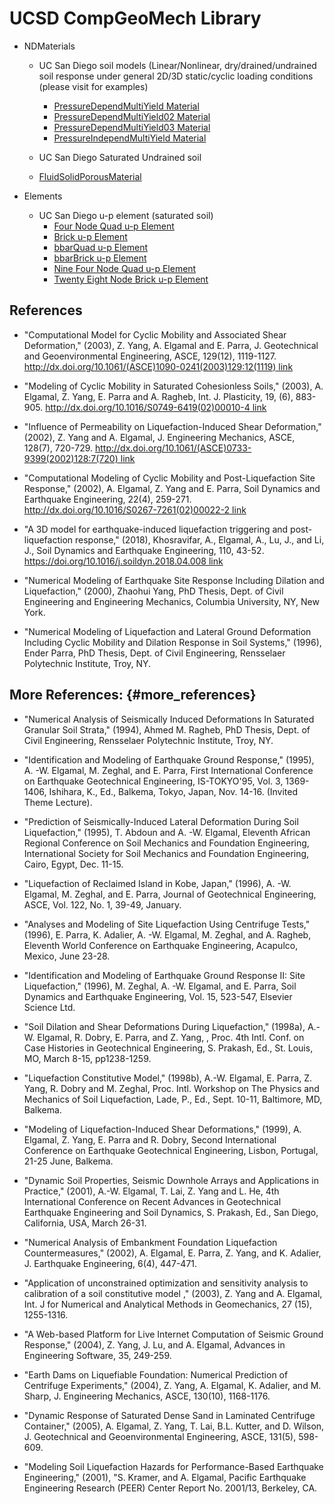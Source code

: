 # UCSD CompGeoMech Library

- NDMaterials
  - UC San Diego soil models (Linear/Nonlinear, dry/drained/undrained soil response under general 2D/3D static/cyclic loading conditions (please visit [](http://soilquake.net/opensees) for examples)
    - [PressureDependMultiYield Material  ](PressureDependMultiYield)
    - [PressureDependMultiYield02 Material](PressureDependMultiYield02)
    - [PressureDependMultiYield03 Material](PressureDependMultiYield03)
    - [PressureIndependMultiYield Material](PressureIndependMultiYield)

  -  UC San Diego Saturated Undrained soil
    - [FluidSolidPorousMaterial]()

- Elements
  - UC San Diego u-p element (saturated soil)
    - [Four Node Quad u-p Element]()
    - [Brick u-p Element]()
    - [bbarQuad u-p Element]()
    - [bbarBrick u-p Element]()
    - [Nine Four Node Quad u-p Element]()
    - [Twenty Eight Node Brick u-p Element]()


## References

-   "Computational Model for Cyclic Mobility and Associated Shear
    Deformation," (2003), Z. Yang, A. Elgamal and E. Parra, J.
    Geotechnical and Geoenvironmental Engineering, ASCE, 129(12),
    1119-1127.
    [http://dx.doi.org/10.1061/(ASCE)1090-0241(2003)129:12(1119)
    link](http://dx.doi.org/10.1061/(ASCE)1090-0241(2003)129:12(1119)_link "wikilink")


-   "Modeling of Cyclic Mobility in Saturated Cohesionless Soils,"
    (2003), A. Elgamal, Z. Yang, E. Parra and A. Ragheb, Int. J.
    Plasticity, 19, (6), 883-905.
    [http://dx.doi.org/10.1016/S0749-6419(02)00010-4
    link](http://dx.doi.org/10.1016/S0749-6419(02)00010-4_link "wikilink")


-   "Influence of Permeability on Liquefaction-Induced Shear
    Deformation," (2002), Z. Yang and A. Elgamal, J. Engineering
    Mechanics, ASCE, 128(7), 720-729.
    [http://dx.doi.org/10.1061/(ASCE)0733-9399(2002)128:7(720)
    link](http://dx.doi.org/10.1061/(ASCE)0733-9399(2002)128:7(720)_link "wikilink")


-   "Computational Modeling of Cyclic Mobility and Post-Liquefaction
    Site Response," (2002), A. Elgamal, Z. Yang and E. Parra, Soil
    Dynamics and Earthquake Engineering, 22(4), 259-271.
    [http://dx.doi.org/10.1016/S0267-7261(02)00022-2
    link](http://dx.doi.org/10.1016/S0267-7261(02)00022-2_link "wikilink")


-   "A 3D model for earthquake-induced liquefaction triggering and
    post-liquefaction response," (2018), Khosravifar, A., Elgamal, A.,
    Lu, J., and Li, J., Soil Dynamics and Earthquake Engineering, 110,
    43-52. [https://doi.org/10.1016/j.soildyn.2018.04.008
    link](https://doi.org/10.1016/j.soildyn.2018.04.008_link "wikilink")


-   "Numerical Modeling of Earthquake Site Response Including Dilation
    and Liquefaction," (2000), Zhaohui Yang, PhD Thesis, Dept. of Civil
    Engineering and Engineering Mechanics, Columbia University, NY, New
    York.


-   "Numerical Modeling of Liquefaction and Lateral Ground Deformation
    Including Cyclic Mobility and Dilation Response in Soil Systems,"
    (1996), Ender Parra, PhD Thesis, Dept. of Civil Engineering,
    Rensselaer Polytechnic Institute, Troy, NY.

## **More References:** {#more_references}

-   "Numerical Analysis of Seismically Induced Deformations In Saturated
    Granular Soil Strata," (1994), Ahmed M. Ragheb, PhD Thesis, Dept. of
    Civil Engineering, Rensselaer Polytechnic Institute, Troy, NY.


-   "Identification and Modeling of Earthquake Ground Response,"
    (1995), A. -W. Elgamal, M. Zeghal, and E. Parra, First International
    Conference on Earthquake Geotechnical Engineering, IS-TOKYO'95, Vol.
    3, 1369-1406, Ishihara, K., Ed., Balkema, Tokyo, Japan, Nov. 14-16.
    (Invited Theme Lecture).


-   "Prediction of Seismically-Induced Lateral Deformation During Soil
    Liquefaction," (1995), T. Abdoun and A. -W. Elgamal, Eleventh
    African Regional Conference on Soil Mechanics and Foundation
    Engineering, International Society for Soil Mechanics and Foundation
    Engineering, Cairo, Egypt, Dec. 11-15.


-   "Liquefaction of Reclaimed Island in Kobe, Japan," (1996), A. -W.
    Elgamal, M. Zeghal, and E. Parra, Journal of Geotechnical
    Engineering, ASCE, Vol. 122, No. 1, 39-49, January.


-   "Analyses and Modeling of Site Liquefaction Using Centrifuge Tests,"
    (1996), E. Parra, K. Adalier, A. -W. Elgamal, M. Zeghal, and A.
    Ragheb, Eleventh World Conference on Earthquake Engineering,
    Acapulco, Mexico, June 23-28.


-   "Identification and Modeling of Earthquake Ground Response II: Site
    Liquefaction," (1996), M. Zeghal, A. -W. Elgamal, and E. Parra, Soil
    Dynamics and Earthquake Engineering, Vol. 15, 523-547, Elsevier
    Science Ltd.


-   "Soil Dilation and Shear Deformations During Liquefaction," (1998a),
    A.-W. Elgamal, R. Dobry, E. Parra, and Z. Yang, , Proc. 4th Intl.
    Conf. on Case Histories in Geotechnical Engineering, S. Prakash,
    Ed., St. Louis, MO, March 8-15, pp1238-1259.


-   "Liquefaction Constitutive Model," (1998b), A.-W. Elgamal, E.
    Parra, Z. Yang, R. Dobry and M. Zeghal, Proc. Intl. Workshop on The
    Physics and Mechanics of Soil Liquefaction, Lade, P., Ed., Sept.
    10-11, Baltimore, MD, Balkema.


-   "Modeling of Liquefaction-Induced Shear Deformations," (1999), A.
    Elgamal, Z. Yang, E. Parra and R. Dobry, Second International
    Conference on Earthquake Geotechnical Engineering, Lisbon, Portugal,
    21-25 June, Balkema.


-   "Dynamic Soil Properties, Seismic Downhole Arrays and Applications
    in Practice," (2001), A.-W. Elgamal, T. Lai, Z. Yang and L. He, 4th
    International Conference on Recent Advances in Geotechnical
    Earthquake Engineering and Soil Dynamics, S. Prakash, Ed., San
    Diego, California, USA, March 26-31.


-   "Numerical Analysis of Embankment Foundation Liquefaction
    Countermeasures," (2002), A. Elgamal, E. Parra, Z. Yang, and K.
    Adalier, J. Earthquake Engineering, 6(4), 447-471.


-   "Application of unconstrained optimization and sensitivity analysis
    to calibration of a soil constitutive model ," (2003), Z. Yang
    and A. Elgamal, Int. J for Numerical and Analytical Methods in
    Geomechanics, 27 (15), 1255-1316.


-   "A Web-based Platform for Live Internet Computation of Seismic
    Ground Response," (2004), Z. Yang, J. Lu, and A. Elgamal, Advances
    in Engineering Software, 35, 249-259.


-   "Earth Dams on Liquefiable Foundation: Numerical Prediction of
    Centrifuge Experiments," (2004), Z. Yang, A. Elgamal, K. Adalier,
    and M. Sharp, J. Engineering Mechanics, ASCE, 130(10), 1168-1176.


-   "Dynamic Response of Saturated Dense Sand in Laminated Centrifuge
    Container," (2005), A. Elgamal, Z. Yang, T. Lai, B.L. Kutter, and D.
    Wilson, J. Geotechnical and Geoenvironmental Engineering, ASCE,
    131(5), 598-609.


-   "Modeling Soil Liquefaction Hazards for Performance-Based Earthquake
    Engineering," (2001), "S. Kramer, and A. Elgamal, Pacific Earthquake
    Engineering Research (PEER) Center Report No. 2001/13, Berkeley, CA.

